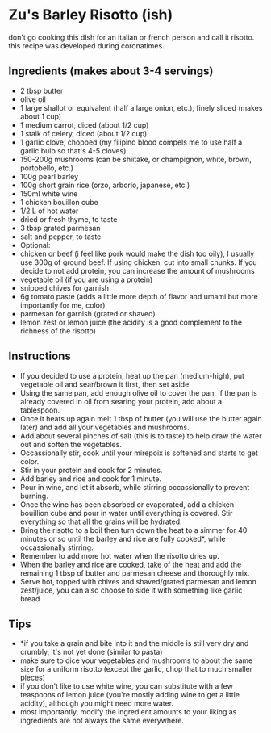 # Zu's Barley Risotto (ish) 
don't go cooking this dish for an italian or french person and call it risotto. this recipe was developed during coronatimes.
## Ingredients (makes about 3-4 servings)
- 2 tbsp butter 
- olive oil
- 1 large shallot or equivalent (half a large onion, etc.), finely sliced (makes about 1 cup)
- 1 medium carrot, diced (about 1/2 cup)
- 1 stalk of celery, diced (about 1/2 cup)
- 1 garlic clove, chopped (my filipino blood compels me to use half a garlic bulb so that's 4-5 cloves)
- 150-200g mushrooms (can be shiitake, or champignon, white, brown, portobello, etc.)
- 100g pearl barley 
- 100g short grain rice (orzo, arborio, japanese, etc.)
- 150ml white wine
- 1 chicken bouillon cube
- 1/2 L of hot water
- dried or fresh thyme, to taste 
- 3 tbsp grated parmesan
- salt and pepper, to taste
- Optional:
- chicken or beef (i feel like pork would make the dish too oily), I usually use 300g of ground beef. If using chicken, cut into small chunks. If you decide to not add protein, you can increase the amount of mushrooms
- vegetable oil (if you are using a protein)
- snipped chives for garnish
- 6g tomato paste (adds a little more depth of flavor and umami but more importantly for me, color)
- parmesan for garnish (grated or shaved)
- lemon zest or lemon juice (the acidity is a good complement to the richness of the risotto)

## Instructions
- If you decided to use a protein, heat up the pan (medium-high), put vegetable oil and sear/brown it first, then set aside
- Using the same pan, add enough olive oil to cover the pan. If the pan is already covered in oil from searing your protein, add about a tablespoon. 
- Once it heats up again melt 1 tbsp of butter (you will use the butter again later) and add all your vegetables and mushrooms. 
- Add about several pinches of salt (this is to taste) to help draw the water out and soften the vegetables. 
- Occassionally stir, cook until your mirepoix is softened and starts to get color.
- Stir in your protein and cook for 2 minutes.
- Add barley and rice and cook for 1 minute.
- Pour in wine, and let it absorb, while stirring occassionally to prevent burning.
- Once the wine has been absorbed or evaporated, add a chicken bouillion cube and pour in water until everything is covered. Stir everything so that all the grains will be hydrated.
- Bring the risotto to a boil then turn down the heat to a simmer for 40 minutes or so until the barley and rice are fully cooked*, while occassionally stirring.
- Remember to add more hot water when the risotto dries up. 
- When the barley and rice are cooked, take of the heat and add the remaining 1 tbsp of butter and parmesan cheese and thoroughly mix. 
- Serve hot, topped with chives and shaved/grated parmesan and lemon zest/juice, you can also choose to side it with something like garlic bread

## Tips
- *if you take a grain and bite into it and the middle is still very dry and crumbly, it's not yet done (similar to pasta)
- make sure to dice your vegetables and mushrooms to about the same size for a uniform risotto (except the garlic, chop that to much smaller pieces)
- if you don't like to use white wine, you can substitute with a few teaspoons of lemon juice (you're mostly adding wine to get a little acidity), although you might need more water.
- most importantly, modify the ingredient amounts to your liking as ingredients are not always the same everywhere. 
